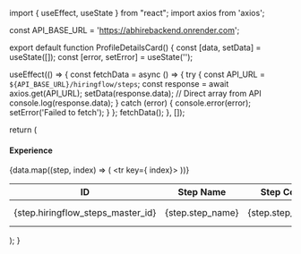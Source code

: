 import { useEffect, useState } from "react";
import axios from 'axios';

const API_BASE_URL = 'https://abhirebackend.onrender.com';

export default function ProfileDetailsCard() {
  const [data, setData] = useState([]);
  const [error, setError] = useState('');

  useEffect(() => {
    const fetchData = async () => {
      try {
        const API_URL = `${API_BASE_URL}/hiringflow/steps`;
        const response = await axios.get(API_URL);
        setData(response.data); // Direct array from API
        console.log(response.data);
      } catch (error) {
        console.error(error);
        setError('Failed to fetch');
      }
    };
    fetchData();
  }, []);

  return (
    <div className="d-flex flex-col">
      <div className="flex flex-wrap">
        <div className="bg-white dark:bg-white/[0.03] mt-6 p-6 rounded-xl shadow-md w-full">
          <h4 className="text-lg font-semibold mb-4">Experience</h4>
          <table className="table-auto w-full border-collapse border border-gray-300">
            <thead className="bg-gray-100">
              <tr>
                <th className="border px-4 py-2">ID</th>
                <th className="border px-4 py-2">Step Name</th>
                <th className="border px-4 py-2">Step Code</th>
                <th className="border px-4 py-2">Description</th>
                <th className="border px-4 py-2">Level</th>
                <th className="border px-4 py-2">Configurable</th>
              </tr>
            </thead>
            <tbody>
              {data.map((step, index) => (
                <tr key={ index}>
                  <td className="border px-4 py-2">{step.hiringflow_steps_master_id}</td>
                  <td className="border px-4 py-2">{step.step_name}</td>
                  <td className="border px-4 py-2">{step.step_code}</td>
                  <td className="border px-4 py-2">{step.description}</td>
                  <td className="border px-4 py-2">{step.step_level}</td>
                  <td className="border px-4 py-2">{step.is_configurable ? 'Yes' : 'No'}</td>
                </tr>
              ))}
            </tbody>
          </table>
        </div>
      </div>
    </div>
  );
}
